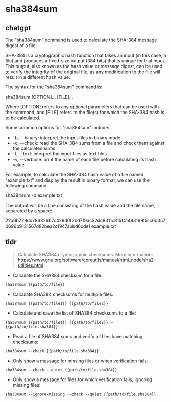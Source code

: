 # sha384sum 
## chatgpt 
The "sha384sum" command is used to calculate the SHA-384 message digest of a file. 

SHA-384 is a cryptographic hash function that takes an input (in this case, a file) and produces a fixed-size output (384 bits) that is unique for that input. This output, also known as the hash value or message digest, can be used to verify the integrity of the original file, as any modification to the file will result in a different hash value.

The syntax for the "sha384sum" command is:

sha384sum [OPTION]... [FILE]...

Where [OPTION] refers to any optional parameters that can be used with the command, and [FILE] refers to the file(s) for which the SHA-384 hash is to be calculated.

Some common options for "sha384sum" include:

- -b, --binary: interpret the input files in binary mode
- -c, --check: read the SHA-384 sums from a file and check them against the calculated sums
- -t, --text: interpret the input files as text files
- -v, --verbose: print the name of each file before calculating its hash value

For example, to calculate the SHA-384 hash value of a file named "example.txt" and display the result in binary format, we can use the following command:

sha384sum -b example.txt

The output will be a line consisting of the hash value and the file name, separated by a space:

22a6b729dd786326b7c429d0f2bd7f9ac52dc8311c815f41493199f51c6d3570696b9131567d82bea2c1947abbd6cde1 example.txt 

## tldr 
 
> Calculate SHA384 cryptographic checksums.
> More information: <https://www.gnu.org/software/coreutils/manual/html_node/sha2-utilities.html>.

- Calculate the SHA384 checksum for a file:

`sha384sum {{path/to/file}}`

- Calculate SHA384 checksums for multiple files:

`sha384sum {{path/to/file1}} {{path/to/file2}}`

- Calculate and save the list of SHA384 checksums to a file:

`sha384sum {{path/to/file1}} {{path/to/file2}} > {{path/to/file.sha384}}`

- Read a file of SHA384 sums and verify all files have matching checksums:

`sha384sum --check {{path/to/file.sha384}}`

- Only show a message for missing files or when verification fails:

`sha384sum --check --quiet {{path/to/file.sha384}}`

- Only show a message for files for which verification fails, ignoring missing files:

`sha384sum --ignore-missing --check --quiet {{path/to/file.sha384}}`
